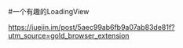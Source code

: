 #一个有趣的LoadingView

https://juejin.im/post/5aec99ab6fb9a07ab83de81f?utm_source=gold_browser_extension
